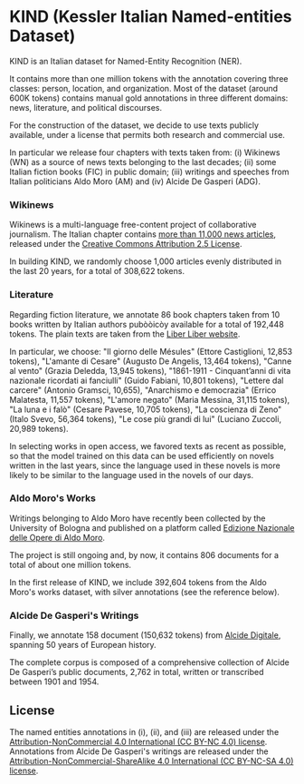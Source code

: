 # KIND (Kessler Italian Named-entities Dataset)

KIND is an Italian dataset for Named-Entity Recognition (NER).

It contains more than one million tokens with the annotation covering three classes: person, location, and organization.
Most of the dataset (around 600K tokens) contains manual gold annotations in three different domains: news, literature, and political discourses.

For the construction of the dataset, we decide to use texts publicly available, under a license that permits both research and commercial use.

In particular we release four chapters with texts taken from: (i) Wikinews (WN) as a source of news texts belonging to the last decades; (ii) some Italian fiction books (FIC) in public domain; (iii) writings and speeches from Italian politicians Aldo Moro (AM) and (iv) Alcide De Gasperi (ADG).

### Wikinews

Wikinews is a multi-language free-content project of collaborative journalism.
The Italian chapter contains [more than 11,000 news articles](https://it.wikinews.org/wiki/Speciale:Statistiche), released under the [Creative Commons Attribution 2.5 License](https://creativecommons.org/licenses/by/2.5/).

In building KIND, we randomly choose 1,000 articles evenly distributed in the last 20 years, for a total of 308,622 tokens.

### Literature

Regarding fiction literature, we annotate 86 book chapters taken from 10 books written by Italian authors pubòòicòy available for a total of 192,448 tokens.
The plain texts are taken from the [Liber Liber website](https://www.liberliber.it/).

In particular, we choose: "Il giorno delle Mésules" (Ettore Castiglioni, 12,853 tokens), "L'amante di Cesare" (Augusto De Angelis, 13,464 tokens), "Canne al vento" (Grazia Deledda, 13,945 tokens), "1861-1911 - Cinquant’anni di vita nazionale ricordati ai fanciulli" (Guido Fabiani, 10,801 tokens), "Lettere dal carcere" (Antonio Gramsci, 10,655), "Anarchismo e democrazia" (Errico Malatesta, 11,557 tokens), "L'amore negato" (Maria Messina, 31,115 tokens), "La luna e i falò" (Cesare Pavese, 10,705 tokens), "La coscienza di Zeno" (Italo Svevo, 56,364 tokens), "Le cose più grandi di lui" (Luciano Zuccoli, 20,989 tokens).

In selecting works in open access, we favored texts as recent as possible, so that the model trained on this data can be used efficiently on novels written in the last years, since the language used in these novels is more likely to be similar to the language used in the novels of our days. 

### Aldo Moro's Works

Writings belonging to Aldo Moro have recently been collected by the University of Bologna and published on a platform called [Edizione Nazionale delle Opere di Aldo Moro](https://aldomorodigitale.unibo.it/).

The project is still ongoing and, by now, it contains 806 documents for a total of about one million tokens.

In the first release of KIND, we include 392,604 tokens from the Aldo Moro's works dataset, with silver annotations (see the reference below).

### Alcide De Gasperi's Writings

Finally, we annotate 158 document (150,632 tokens) from [Alcide Digitale](https://alcidedigitale.fbk.eu/), spanning 50 years of European history.

The complete corpus is composed of a comprehensive collection of Alcide De Gasperi’s public documents, 2,762 in total, written or transcribed between 1901 and 1954.

## License

The named entities annotations in (i), (ii), and (iii) are released under the [Attribution-NonCommercial 4.0 International (CC BY-NC 4.0) license](https://creativecommons.org/licenses/by-nc/4.0/).
Annotations from Alcide De Gasperi's writings are released under the [Attribution-NonCommercial-ShareAlike 4.0 International (CC BY-NC-SA 4.0) license](https://creativecommons.org/licenses/by-nc-sa/4.0/).
